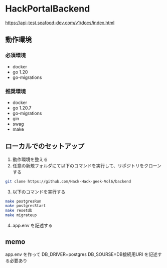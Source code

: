 # HackPortalBackend

https://api-test.seafood-dev.com/v1/docs/index.html

## 動作環境

### 必須環境

- docker
- go 1.20
- go-migrations

### 推奨環境

- docker
- go 1.20.7
- go-migrations
- gin
- swag
- make

## ローカルでのセットアップ

1. 動作環境を整える
2. 任意の新規フォルダにて以下のコマンドを実行して、リポジトリをクローンする

```bash
git clone https://github.com/Hack-Hack-geek-Vol6/backend
```

3. 以下のコマンドを実行する  

```bash
make postgresRun
make postgresStart
make resetdb
make migrateup
```

4. app.env を記述する

## memo

app.env を作って
DB_DRIVER=postgres
DB_SOURSE=DB接続用URI
を記述する必要あり
